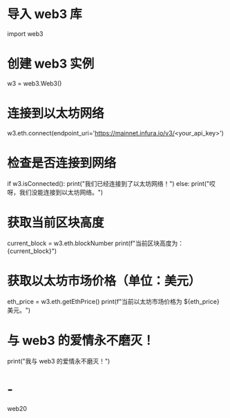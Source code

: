# 导入 web3 库
import web3

# 创建 web3 实例
w3 = web3.Web3()

# 连接到以太坊网络
w3.eth.connect(endpoint_uri='https://mainnet.infura.io/v3/<your_api_key>')

# 检查是否连接到网络
if w3.isConnected():
    print("我们已经连接到了以太坊网络！")
else:
    print("哎呀，我们没能连接到以太坊网络。")

# 获取当前区块高度
current_block = w3.eth.blockNumber
print(f"当前区块高度为：{current_block}")

# 获取以太坊市场价格（单位：美元）
eth_price = w3.eth.getEthPrice()
print(f"当前以太坊市场价格为 ${eth_price} 美元。")

# 与 web3 的爱情永不磨灭！
print("我与 web3 的爱情永不磨灭！")
# -
web20
